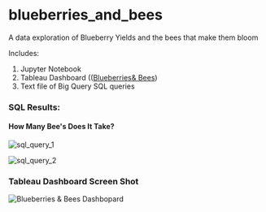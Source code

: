 # blueberries_and_bees
 A data exploration of Blueberry Yields and the bees that make them bloom

Includes:
1. Jupyter Notebook
2. Tableau Dashboard
(([Blueberries& Bees](https://public.tableau.com/views/BlueberriesBees/BlueberryHarvest?:language=en-US&:display_count=n&:origin=viz_share_link))
3. Text file of Big Query SQL queries
### SQL Results:
#### How Many Bee's Does It Take?
![sql_query_1](https://github.com/slaing77/blueberries_and_bees/blob/main/sql_query_2.png)

![sql_query_2](https://github.com/slaing77/blueberries_and_bees/blob/main/sql_query_1.png)

### Tableau Dashboard Screen Shot
![Blueberries & Bees Dashbopard](https://github.com/slaing77/blueberries_and_bees/blob/main/blueberry_harvest.png)

